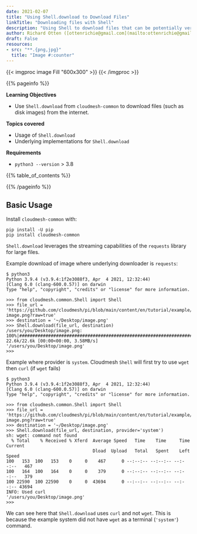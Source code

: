 ```yaml
---
date: 2021-02-07
title: "Using Shell.download to Download Files"
linkTitle: "Downloading files with Shell"
description: "Using Shell to download files that can be potentially very large in python."
author: Richard Otten ([ottenrichie@gmail.com](mailto:ottenrichie@gmail.com)), Gregor von Laszewski ([laszewski@gmail.com](mailto:laszewski@gmail.com)) [laszewski.github.io](https://laszewski.github.io)
draft: False
resources:
- src: "**.{png,jpg}"
  title: "Image #:counter"
---
```


{{< imgproc image Fill "600x300" >}}
{{< /imgproc >}}


{{% pageinfo %}}

**Learning Objectives**

* Use `Shell.download` from `cloudmesh-common` to download files (such as disk images) from the internet.

**Topics covered**

* Usage of `Shell.download`
* Underlying implementations for `Shell.download`

**Requirements**

* `python3 --version` > 3.8

{{% table_of_contents %}}

{{% /pageinfo %}}

## Basic Usage

Install `cloudmesh-common` with:

```
pip install -U pip
pip install cloudmesh-common
```

`Shell.download` leverages the streaming capabilities of the `requests` library for large files.

Example download of image where underlying downloader is `requests`:

```
$ python3
Python 3.9.4 (v3.9.4:1f2e3088f3, Apr  4 2021, 12:32:44)
[Clang 6.0 (clang-600.0.57)] on darwin
Type "help", "copyright", "credits" or "license" for more information.

>>> from cloudmesh.common.Shell import Shell
>>> file_url = 'https://github.com/cloudmesh/pi/blob/main/content/en/tutorial/example/featured-image.png?raw=true'
>>> destination = '~/Desktop/image.png'
>>> Shell.download(file_url, destination)
/users/you/Desktop/image.png: 100%|###################################################################################| 22.6k/22.6k [00:00<00:00, 3.58MB/s]
'/users/you/Desktop/image.png'
>>>
```

Example where provider is `system`. Cloudmesh `Shell` will first try to use `wget` then `curl` (if `wget` fails)

```
$ python3
Python 3.9.4 (v3.9.4:1f2e3088f3, Apr  4 2021, 12:32:44)
[Clang 6.0 (clang-600.0.57)] on darwin
Type "help", "copyright", "credits" or "license" for more information.

>>> from cloudmesh.common.Shell import Shell
>>> file_url = 'https://github.com/cloudmesh/pi/blob/main/content/en/tutorial/example/featured-image.png?raw=true'
>>> destination = '~/Desktop/image.png'
>>> Shell.download(file_url, destination, provider='system')
sh: wget: command not found
  % Total    % Received % Xferd  Average Speed   Time    Time     Time  Current
                                 Dload  Upload   Total   Spent    Left  Speed
100   153  100   153    0     0    467      0 --:--:-- --:--:-- --:--:--   467
100   164  100   164    0     0    379      0 --:--:-- --:--:-- --:--:--   379
100 22590  100 22590    0     0  43694      0 --:--:-- --:--:-- --:--:-- 43694
INFO: Used curl
'/users/you/Desktop/image.png'
>>>
```

We can see here that `Shell.download` uses `curl` and not `wget`. This is because the example system did not have `wget` as a
terminal (`'system'`) command.